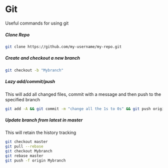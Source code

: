 # Git

Useful commands for using git

##### Clone Repo

```bash
git clone https://github.com/my-username/my-repo.git
```

##### Create and checkout a new branch

```bash
git checkout -b "Mybranch"
```

##### Lazy add/commit/push

This will add all changed files, commit with a message and then push to the specified branch

```bash
git add -A && git commit -m "change all the 1s to 0s" && git push origin Mybranch
```

##### Update branch from latest in master

This will retain the history tracking

```bash
git checkout master    
git pull --rebase
git checkout Mybranch    
git rebase master
git push -f origin Mybranch
```